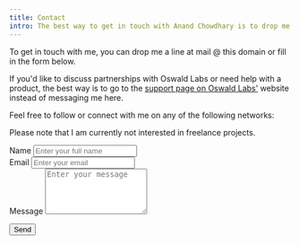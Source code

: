 ```yaml
---
title: Contact
intro: The best way to get in touch with Anand Chowdhary is to drop me a line at mail @ this domain or fill in the form available on this webpage.
---
```


To get in touch with me, you can drop me a line at mail @ this domain or fill in the form below.

If you'd like to discuss partnerships with Oswald Labs or need help with a product, the best way is to go to the [support page on Oswald Labs'](https://oswaldlabs.com/contact) website instead of messaging me here.

Feel free to follow or connect with me on any of the following networks:

<div class="social-links">
	<a href="https://linkedin.com/in/AnandChowdhary" data-balloon="LinkedIn" data-balloon-pos="up"><i title="LinkedIn" class="fab fa-linkedin"></i></a>
	<a href="https://facebook.com/AnandChowdhary" data-balloon="Facebook" data-balloon-pos="up"><i title="Facebook" class="fab fa-facebook"></i></a>
	<a href="https://twitter.com/AnandChowdhary" data-balloon="Twitter" data-balloon-pos="up"><i title="Twitter" class="fab fa-twitter"></i></a>
	<a href="https://github.com/AnandChowdhary" data-balloon="GitHub" data-balloon-pos="up"><i title="GitHub" class="fab fa-github"></i></a>
	<a href="https://medium.com/@AnandChowdhary" data-balloon="Medium" data-balloon-pos="up"><i title="Medium" class="fab fa-medium"></i></a>
	<a href="https://instagram.com/anandchowdhary" data-balloon="Instagram" data-balloon-pos="up"><i title="Instagram" class="fab fa-instagram"></i></a>
	<a href="https://dribbble.com/anandchowdhary" data-balloon="Dribbble" data-balloon-pos="up"><i title="Dribbble" class="fab fa-dribbble"></i></a>
	<a href="https://quora.com/Anand-Chowdhary" data-balloon="Quora" data-balloon-pos="up"><i title="Quora" class="fab fa-quora"></i></a>
	<a href="https://angel.co/anand-chowdhary" data-balloon="Angellist" data-balloon-pos="up"><i title="Angellist" class="fab fa-angellist"></i></a>
</div>

Please note that I am currently not interested in freelance projects.

<form action="https://formspree.io/mail@anandchowdhary.com" method="post">
<div><label for="name">Name</label>
<input id="name" name="name" type="text" placeholder="Enter your full name" required></div>
<div><label for="email">Email</label>
<input id="email" name="_replyto" type="email" placeholder="Enter your email" required></div>
<div><label for="message">Message</label>
<textarea rows="5" id="message" name="message" placeholder="Enter your message" required></textarea></div>
<p><button type="submit">Send</button></form>

<link rel="stylesheet" href="https://use.fontawesome.com/releases/v5.0.13/css/brands.css" integrity="sha384-VGCZwiSnlHXYDojsRqeMn3IVvdzTx5JEuHgqZ3bYLCLUBV8rvihHApoA1Aso2TZA" crossorigin="anonymous">
<link rel="stylesheet" href="https://use.fontawesome.com/releases/v5.0.13/css/fontawesome.css" integrity="sha384-GVa9GOgVQgOk+TNYXu7S/InPTfSDTtBalSgkgqQ7sCik56N9ztlkoTr2f/T44oKV" crossorigin="anonymous">